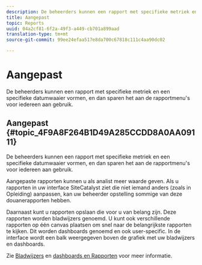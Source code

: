 ```yaml
---
description: De beheerders kunnen een rapport met specifieke metriek en een specifieke datumwaaier vormen, en dan sparen het aan de rapportmenu's voor iedereen aan gebruik.
title: Aangepast
topic: Reports
uuid: 04a2cf81-6f2a-49f3-a449-cb701a899aad
translation-type: tm+mt
source-git-commit: 99ee24efaa517e8da700c67818c111c4aa90dc02

---
```



# Aangepast

De beheerders kunnen een rapport met specifieke metriek en een specifieke datumwaaier vormen, en dan sparen het aan de rapportmenu&#39;s voor iedereen aan gebruik.

## Aangepast {#topic_4F9A8F264B1D49A285CCDD8A0AA09111}

De beheerders kunnen een rapport met specifieke metriek en een specifieke datumwaaier vormen, en dan sparen het aan de rapportmenu&#39;s voor iedereen aan gebruik.

Aangepaste rapporten kunnen u als analist meer waarde geven. Als u rapporten in uw interface SiteCatalyst ziet die niet iemand anders (zoals in Opleiding) aanpassen, kan uw beheerder opstelling sommige van deze douanerapporten hebben.

Daarnaast kunt u rapporten opslaan die voor u van belang zijn. Deze rapporten worden bladwijzers genoemd. U kunt ook verschillende rapporten op één canvas plaatsen om snel naar de belangrijkste rapporten te kijken. Dit worden dashboards genoemd en ook user-specific. In de interface wordt een balk weergegeven boven de grafiek met uw bladwijzers en dashboards.

Zie [Bladwijzers](https://marketing.adobe.com/resources/help/en_US/sc/user/c_bookmarks.html) en [dashboards en Rapporten](https://marketing.adobe.com/resources/help/en_US/sc/user/c_dashboard.html) voor meer informatie.
